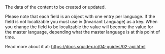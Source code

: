 ﻿The data of the content to be created or updated.
            
Please note that each field is an object with one entry per language. 
If the field is not localizable you must use iv (Invariant Language) as a key.
When you change the field to be localizable the value will become the value for the master language, depending what the master language is at this point of time.

Read more about it at: https://docs.squidex.io/04-guides/02-api.html